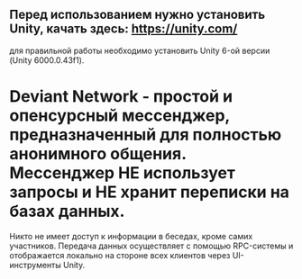 ## Перед использованием нужно установить Unity, качать здесь: https://unity.com/
для правильной работы необходимо установить Unity 6-ой версии (Unity 6000.0.43f1).

# Deviant Network - простой и опенсурсный мессенджер, предназначенный для полностью анонимного общения. Мессенджер НЕ использует запросы и НЕ хранит переписки на базах данных.
Никто не имеет доступ к информации в беседах, кроме самих участников. Передача данных осуществляет с помощью RPC-системы и отображается локально на стороне всех клиентов через UI-инструменты Unity.
